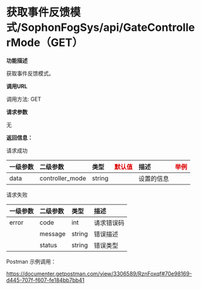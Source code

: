 # 获取事件反馈模式/SophonFogSys/api/GateControllerMode（GET）

**功能描述**

获取事件反馈模式。

**调用URL**

调用方法: GET

**请求参数**

无

**返回信息：**

请求成功        

| 一级参数 | 二级参数        | 类型   | <font color="#dd0000">默认值</font> | 描述       | <font color="#dd0000">举例</font> |
| :------- | :-------------- | :----- | ----------------------------------- | :--------- | --------------------------------- |
| data     | controller_mode | string |                                     | 设置的信息 |                                   |

请求失败

| 一级参数 | 二级参数 | 类型   | 描述       |
| :------- | :------- | :----- | :--------- |
| error    | code     | int    | 请求错误码 |
|          | message  | string | 错误描述   |
|          | status   | string | 错误类型   |

Postman 示例调用：

https://documenter.getpostman.com/view/3306589/RznFoxqf#70e98169-d445-707f-f607-fe184bb7bb41
